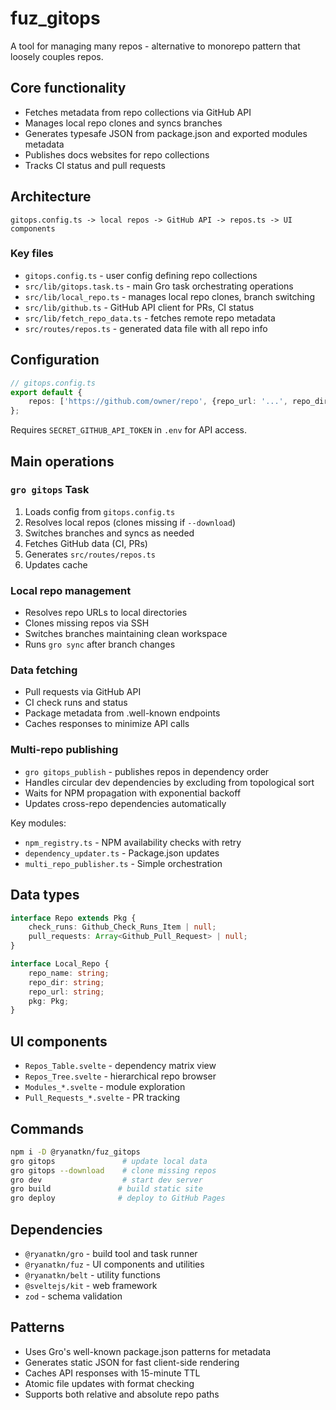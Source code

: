 # fuz_gitops

A tool for managing many repos - alternative to monorepo pattern that loosely couples repos.

## Core functionality

- Fetches metadata from repo collections via GitHub API
- Manages local repo clones and syncs branches
- Generates typesafe JSON from package.json and exported modules metadata
- Publishes docs websites for repo collections
- Tracks CI status and pull requests

## Architecture

```
gitops.config.ts -> local repos -> GitHub API -> repos.ts -> UI components
```

### Key files

- `gitops.config.ts` - user config defining repo collections
- `src/lib/gitops.task.ts` - main Gro task orchestrating operations
- `src/lib/local_repo.ts` - manages local repo clones, branch switching
- `src/lib/github.ts` - GitHub API client for PRs, CI status
- `src/lib/fetch_repo_data.ts` - fetches remote repo metadata
- `src/routes/repos.ts` - generated data file with all repo info

## Configuration

```ts
// gitops.config.ts
export default {
	repos: ['https://github.com/owner/repo', {repo_url: '...', repo_dir: '...', branch: 'main'}],
};
```

Requires `SECRET_GITHUB_API_TOKEN` in `.env` for API access.

## Main operations

### `gro gitops` Task

1. Loads config from `gitops.config.ts`
2. Resolves local repos (clones missing if `--download`)
3. Switches branches and syncs as needed
4. Fetches GitHub data (CI, PRs)
5. Generates `src/routes/repos.ts`
6. Updates cache

### Local repo management

- Resolves repo URLs to local directories
- Clones missing repos via SSH
- Switches branches maintaining clean workspace
- Runs `gro sync` after branch changes

### Data fetching

- Pull requests via GitHub API
- CI check runs and status
- Package metadata from .well-known endpoints
- Caches responses to minimize API calls

### Multi-repo publishing

- `gro gitops_publish` - publishes repos in dependency order
- Handles circular dev dependencies by excluding from topological sort
- Waits for NPM propagation with exponential backoff
- Updates cross-repo dependencies automatically

Key modules:
- `npm_registry.ts` - NPM availability checks with retry
- `dependency_updater.ts` - Package.json updates
- `multi_repo_publisher.ts` - Simple orchestration

## Data types

```ts
interface Repo extends Pkg {
	check_runs: Github_Check_Runs_Item | null;
	pull_requests: Array<Github_Pull_Request> | null;
}

interface Local_Repo {
	repo_name: string;
	repo_dir: string;
	repo_url: string;
	pkg: Pkg;
}
```

## UI components

- `Repos_Table.svelte` - dependency matrix view
- `Repos_Tree.svelte` - hierarchical repo browser
- `Modules_*.svelte` - module exploration
- `Pull_Requests_*.svelte` - PR tracking

## Commands

```bash
npm i -D @ryanatkn/fuz_gitops
gro gitops               # update local data
gro gitops --download    # clone missing repos
gro dev                  # start dev server
gro build               # build static site
gro deploy              # deploy to GitHub Pages
```

## Dependencies

- `@ryanatkn/gro` - build tool and task runner
- `@ryanatkn/fuz` - UI components and utilities
- `@ryanatkn/belt` - utility functions
- `@sveltejs/kit` - web framework
- `zod` - schema validation

## Patterns

- Uses Gro's well-known package.json patterns for metadata
- Generates static JSON for fast client-side rendering
- Caches API responses with 15-minute TTL
- Atomic file updates with format checking
- Supports both relative and absolute repo paths
